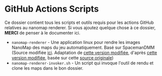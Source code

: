 # GitHub Actions Scripts

Ce dossier contient tous les scripts et outils requis pour les actions GitHub relatives au nanomap renderer. Si vous ajoutez quelque chose à ce dossier, **MERCI** de penser à le documenter ici.

- `nanomap-renderer` - Une application linux pour rendre les images NanoMap des maps du jeu automatiquement. Basé sur SpacemanDMM (Source modifiée [ici](). Adaptation de [cette version modifiée](https://github.com/ss220club/BandaStationSDMM), d'après [cette version modifiée](https://github.com/AffectedArc07/ParaSpacemanDMM), basée sur cette [source originale](https://github.com/Spacemaniac/SpacemanDMM))
- `nanomap-renderer-invoker.sh` - Un script qui invoque l'outil de rendu et clone les maps dans le bon dossier.
